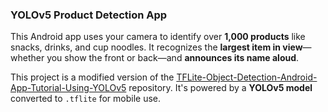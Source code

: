 ### YOLOv5 Product Detection App

This Android app uses your camera to identify over **1,000 products** like snacks, drinks, and cup noodles. It recognizes the **largest item in view**—whether you show the front or back—and **announces its name aloud**.

This project is a modified version of the [TFLite-Object-Detection-Android-App-Tutorial-Using-YOLOv5](https://github.com/AarohiSingla/TFLite-Object-Detection-Android-App-Tutorial-Using-YOLOv5) repository. It's powered by a **YOLOv5 model** converted to `.tflite` for mobile use.

